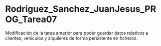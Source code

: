 # Rodriguez_Sanchez_JuanJesus_PROG_Tarea07
Modificación de la tarea anterior para poder guardar datos relativos a clientes, vehiculos y alquileres de forma persistente en ficheros.

